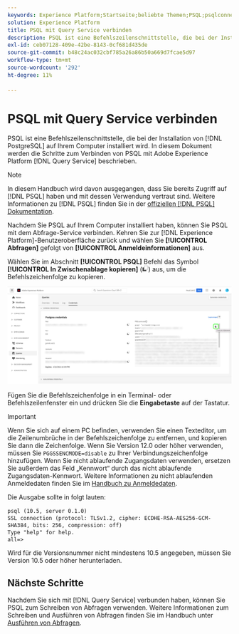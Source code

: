 ```yaml
---
keywords: Experience Platform;Startseite;beliebte Themen;PSQL;psqlconnect to query service;Abfrage-Service;Abfrage-Service;
solution: Experience Platform
title: PSQL mit Query Service verbinden
description: PSQL ist eine Befehlszeilenschnittstelle, die bei der Installation von PostgreSQL auf Ihrem Computer zur Verfügung steht. Sie können es installieren, indem Sie die nachfolgenden Anweisungen befolgen.
exl-id: ceb07128-409e-42be-8143-0cf681d435de
source-git-commit: b48c24ac032cbf785a26a86b50a669d7fcae5d97
workflow-type: tm+mt
source-wordcount: '292'
ht-degree: 11%

---
```


# PSQL mit Query Service verbinden

PSQL ist eine Befehlszeilenschnittstelle, die bei der Installation von [!DNL PostgreSQL] auf Ihrem Computer installiert wird. In diesem Dokument werden die Schritte zum Verbinden von PSQL mit Adobe Experience Platform [!DNL Query Service] beschrieben.

>[!NOTE]
>
> In diesem Handbuch wird davon ausgegangen, dass Sie bereits Zugriff auf [!DNL PSQL] haben und mit dessen Verwendung vertraut sind. Weitere Informationen zu [!DNL PSQL] finden Sie in der [offiziellen [!DNL PSQL] Dokumentation](https://www.postgresql.org/docs/current/app-psql.html).

Nachdem Sie PSQL auf Ihrem Computer installiert haben, können Sie PSQL mit dem Abfrage-Service verbinden. Kehren Sie zur [!DNL Experience Platform]-Benutzeroberfläche zurück und wählen Sie **[!UICONTROL Abfragen]** gefolgt von **[!UICONTROL Anmeldeinformationen]** aus.

Wählen Sie im Abschnitt **[!UICONTROL PSQL]** Befehl das Symbol **[!UICONTROL In Zwischenablage kopieren]** (![Kopiersymbol](/help/images/icons/copy.png)) aus, um die Befehlszeichenfolge zu kopieren.

![Die Registerkarte „Anmeldeinformationen“ des Abfragen-Dashboards mit hervorgehobenem Kopiersymbol.](../images/clients/psql/connect-bi.png)

Fügen Sie die Befehlszeichenfolge in ein Terminal- oder Befehlszeilenfenster ein und drücken Sie die **Eingabetaste** auf der Tastatur.

>[!IMPORTANT]
>
>Wenn Sie sich auf einem PC befinden, verwenden Sie einen Texteditor, um die Zeilenumbrüche in der Befehlszeichenfolge zu entfernen, und kopieren Sie dann die Zeichenfolge. Wenn Sie Version 12.0 oder höher verwenden, müssen Sie `PGGSSENCMODE=disable` zu Ihrer Verbindungszeichenfolge hinzufügen. Wenn Sie nicht ablaufende Zugangsdaten verwenden, ersetzen Sie außerdem das Feld „Kennwort“ durch das nicht ablaufende Zugangsdaten-Kennwort. Weitere Informationen zu nicht ablaufenden Anmeldedaten finden Sie im [Handbuch zu Anmeldedaten](../ui/credentials.md).

Die Ausgabe sollte in folgt lauten:

```shell
psql (10.5, server 0.1.0)
SSL connection (protocol: TLSv1.2, cipher: ECDHE-RSA-AES256-GCM-SHA384, bits: 256, compression: off)
Type "help" for help.
all=>
```

Wird für die Versionsnummer nicht mindestens 10.5 angegeben, müssen Sie Version 10.5 oder höher herunterladen.

## Nächste Schritte

Nachdem Sie sich mit [!DNL Query Service] verbunden haben, können Sie PSQL zum Schreiben von Abfragen verwenden. Weitere Informationen zum Schreiben und Ausführen von Abfragen finden Sie im Handbuch unter [Ausführen von Abfragen](../best-practices/writing-queries.md).
